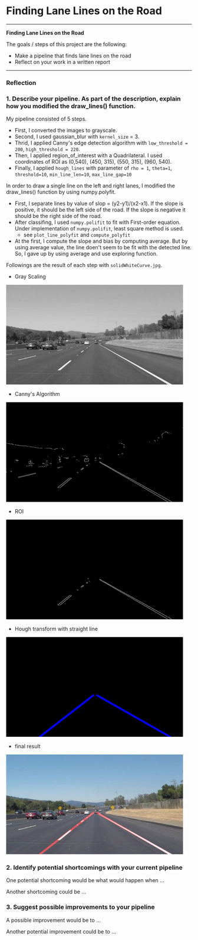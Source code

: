 # **Finding Lane Lines on the Road** 
---

**Finding Lane Lines on the Road**

The goals / steps of this project are the following:
* Make a pipeline that finds lane lines on the road
* Reflect on your work in a written report


[//]: # (Image References)

[image1]: ./examples/grayscale.jpg "Grayscale"

---

### Reflection

### 1. Describe your pipeline. As part of the description, explain how you modified the draw_lines() function.

My pipeline consisted of 5 steps. 
- First, I converted the images to grayscale. 
- Second, I used gaussian_blur with `kernel_size` = 3. 
- Thrid, I applied Canny's edge detection algorithm with `low_threshold = 200`, `high_threshold = 220`. 
- Then, I applied region_of_interest with a Quadrilateral. I used coordinates of ROI as (0,540), (450, 315), (550, 315), (960, 540). 
- Finally, I applied `hough_lines` with parameter of `rho = 1`, `theta=1`, `threshold=10`, `min_line_len=10`, `max_line_gap=10`

In order to draw a single line on the left and right lanes, I modified the draw_lines() function by using numpy.polyfit. 
- First, I separate lines by value of slop = (y2-y1)/(x2-x1). If the slope is positive, it should be the left side of the road. If the slope is negative it should be the right side of the road. 
- After classifing, I used `numpy.polifit` to fit with First-order equation. Under implementation of `numpy.polifit`, least square method is used. 
  - see `plot_line_polyfit` and `compute_polyfit`
- At the first, I compute the slope and bias by computing average. But by using average value, the line doen't seem to be fit with the detected line. So, I gave up by using average and use exploring function. 

Followings are the result of each step with `solidWhiteCurve.jpg`. 
- Gray Scaling
<img src="./test_images_output/gray/solidWhiteCurve.jpg" title="gray" width=480>


- Canny's Algorithm
<img src="./test_images_output/canny/solidWhiteCurve.jpg" title="canny" width=480>


- ROI
<img src="./test_images_output/roi/solidWhiteCurve.jpg" title="roi" width=480>


- Hough transform with straight line
<img src="./test_images_output/hough/solidWhiteCurve.jpg" title="hough" width=480>


- final result
<img src="./test_images_output/solidWhiteCurve.jpg" title="final" width=480>


### 2. Identify potential shortcomings with your current pipeline


One potential shortcoming would be what would happen when ... 

Another shortcoming could be ...


### 3. Suggest possible improvements to your pipeline

A possible improvement would be to ...

Another potential improvement could be to ...
